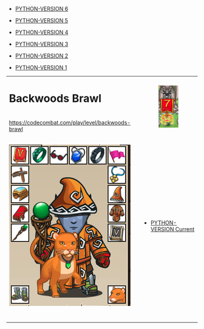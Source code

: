 <table>
<tr>
<td>

# Backwoods Brawl

</td>
<td rowspan="2" align="center">

![Hero Strike](strike.png?raw=true "Hero Strike")

</td>
</tr>
<tr>
<td>

https://codecombat.com/play/level/backwoods-brawl

</td>
</tr>
<tr>
<td>

![Hero Picture](hero.png?raw=true "Hero Picture")

</td>
<td>
<ul>
<li>

[PYTHON-VERSION Current](BackwoodsBrawl-Current.py)

</li>
</ul>
</td>
</tr>
<tr>
<td>&nbsp;
</td>
<ul>
<li>

[PYTHON-VERSION 6](BackwoodsBrawl6.py)

</li>
<li>

[PYTHON-VERSION 5](BackwoodsBrawl5.py)

</li>
<li>

[PYTHON-VERSION 4](BackwoodsBrawl4.py)

</li>
<li>

[PYTHON-VERSION 3](BackwoodsBrawl3.py)

</li>
<li>

[PYTHON-VERSION 2](BackwoodsBrawl2.py)

</li>
<li>

[PYTHON-VERSION 1](BackwoodsBrawl1.py)

</li>
</ul>
</td>
</tr>
<table>